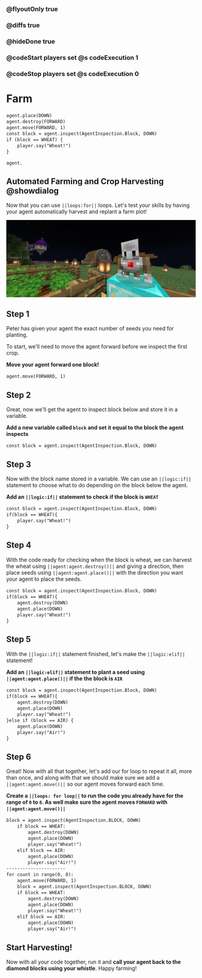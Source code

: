 ### @flyoutOnly true
### @diffs true
### @hideDone true
### @codeStart players set @s codeExecution 1
### @codeStop players set @s codeExecution 0

# Farm

```ghost
agent.place(DOWN)
agent.destroy(FORWARD)
agent.move(FORWARD, 1)
const block = agent.inspect(AgentInspection.Block, DOWN)
if (block == WHEAT) {
    player.say("Wheat!")
}
```

```template
agent.
```

## Automated Farming and Crop Harvesting @showdialog

Now that you can use ``||loops:for||`` loops. Let's test your skills by having your agent automatically harvest and replant a farm plot!

![Cover image](https://raw.githubusercontent.com/CausewayDigital/Minecraft-EE-MakeCode/refs/heads/master/tutorials/python-islands/island-3/farm/cover.png)

## Step 1

Peter has given your agent the exact number of seeds you need for planting.

To start, we'll need to move the agent forward before we inspect the first crop.

**Move your agent forward one block!**

```spy
agent.move(FORWARD, 1)
```

## Step 2

Great, now we'll get the agent to inspect block below and store it in a variable.

**Add a new variable called `block` and set it equal to the block the agent inspects**

```spy
const block = agent.inspect(AgentInspection.Block, DOWN)
```

## Step 3

Now with the block name stored in a variable. We can use an ``||logic:if||`` statement to choose what to do depending on the block below the agent.

**Add an ``||logic:if||`` statement to check if the block is `WHEAT`**

```spy
const block = agent.inspect(AgentInspection.Block, DOWN)
if(block == WHEAT){
    player.say("Wheat!")
}
```

## Step 4

With the code ready for checking when the block is wheat, we can harvest the wheat using ``||agent:agent.destroy()||`` and giving a direction, then place seeds using ``||agent:agent.place()||`` with the direction you want your agent to place the seeds.

```spy
const block = agent.inspect(AgentInspection.Block, DOWN)
if(block == WHEAT){
    agent.destroy(DOWN)
    agent.place(DOWN)
    player.say("Wheat!")
}
```

## Step 5

With the ``||logic:if||`` statement finished, let's make the ``||logic:elif||`` statement!

**Add an ``||logic:elif||`` statement to plant a seed using ``||agent:agent.place()||`` if the the block is `AIR`**

```spy
const block = agent.inspect(AgentInspection.Block, DOWN)
if(block == WHEAT){
    agent.destroy(DOWN)
    agent.place(DOWN)
    player.say("Wheat!")
}else if (block == AIR) {
    agent.place(DOWN)
    player.say("Air!")
}
```

## Step 6

Great! Now with all that together, let's add our for loop to repeat it all, more than once, and along with that we should make sure we add a ``||agent:agent.move()||`` so our agent moves forward each time.

**Create a ``||loops: for loop||`` to run the code you already have for the range of `0` to `8`. As well make sure the agent moves `FORWARD` with ``||agent:agent.move()||``**

```diffpython
block = agent.inspect(AgentInspection.BLOCK, DOWN)
    if block == WHEAT:
        agent.destroy(DOWN)
        agent.place(DOWN)
        player.say("Wheat!")
    elif block == AIR:
        agent.place(DOWN)
        player.say("Air!")
----------------------
for count in range(0, 8):
    agent.move(FORWARD, 1)
    block = agent.inspect(AgentInspection.BLOCK, DOWN)
    if block == WHEAT:
        agent.destroy(DOWN)
        agent.place(DOWN)
        player.say("Wheat!")
    elif block == AIR:
        agent.place(DOWN)
        player.say("Air!")
```

## Start Harvesting!

Now with all your code together, run it and **call your agent back to the diamond blocks using your whistle**. Happy farming!
